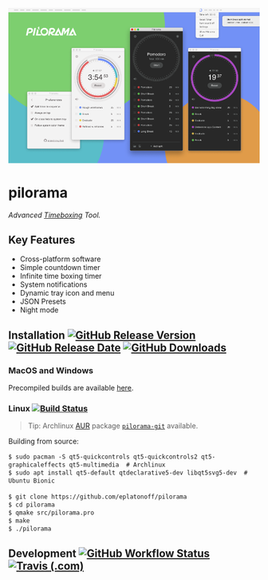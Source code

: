 ![header image](/assets/cover.png?raw=true)

# pilorama

*Advanced [Timeboxing](https://en.wikipedia.org/wiki/Timeboxing) Tool.*

## Key Features
- Cross-platform software
- Simple countdown timer
- Infinite time boxing timer
- System notifications
- Dynamic tray icon and menu
- JSON Presets
- Night mode


## Installation [![GitHub Release Version](https://img.shields.io/github/v/release/eplatonoff/pilorama)](https://github.com/eplatonoff/pilorama/releases/latest/) [![GitHub Release Date](https://img.shields.io/github/release-date/eplatonoff/pilorama?label=release%20date)](https://github.com/eplatonoff/pilorama/releases/latest/) [![GitHub Downloads](https://img.shields.io/github/downloads/eplatonoff/pilorama/total)](https://github.com/eplatonoff/pilorama/releases/latest/)

### MacOS and Windows

Precompiled builds are available [here](https://github.com/eplatonoff/pilorama/releases/latest/).

### Linux [![Build Status](https://travis-ci.com/eplatonoff/pilorama.svg?branch=master)](https://travis-ci.com/eplatonoff/pilorama)

> Tip: Archlinux [AUR](https://wiki.archlinux.org/index.php/Arch_User_Repository) package [`pilorama-git`](https://aur.archlinux.org/packages/pilorama-git/) available.

Building from source:

    $ sudo pacman -S qt5-quickcontrols qt5-quickcontrols2 qt5-graphicaleffects qt5-multimedia  # Archlinux
    $ sudo apt install qt5-default qtdeclarative5-dev libqt5svg5-dev  # Ubuntu Bionic

    $ git clone https://github.com/eplatonoff/pilorama
    $ cd pilorama
    $ qmake src/pilorama.pro 
    $ make
    $ ./pilorama

## Development [![GitHub Workflow Status](https://img.shields.io/github/workflow/status/eplatonoff/pilorama/GitHub%20Actions?label=GitHub%20Actions)](https://github.com/eplatonoff/pilorama/actions) [![Travis (.com)](https://img.shields.io/travis/com/eplatonoff/pilorama?label=Travis%20CI)](https://travis-ci.com/eplatonoff/pilorama)
